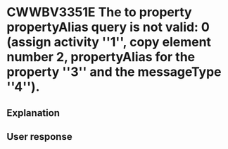 # CWWBV3351E The to property propertyAlias query is not valid: 0 (assign activity ''1'', copy element number 2, propertyAlias for the property ''3'' and the messageType ''4'').

## Explanation

## User response